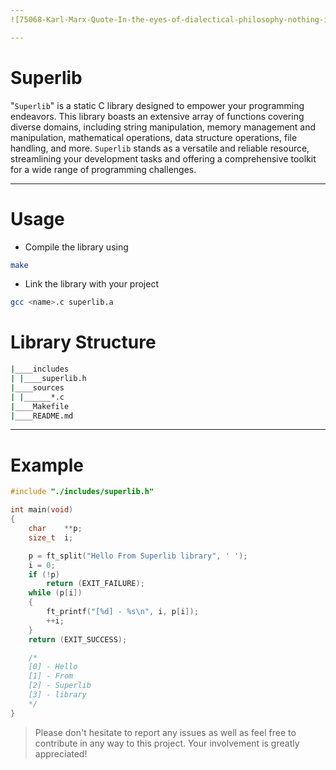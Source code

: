 ```yaml
---
![75068-Karl-Marx-Quote-In-the-eyes-of-dialectical-philosophy-nothing-is](https://user-images.githubusercontent.com/49293816/212522005-44f5edb4-cf63-4b64-819e-d2c168924044.jpeg)

---
```


# Superlib

"`Superlib`" is a static C library designed to empower your programming endeavors. This library boasts an extensive array of functions covering diverse domains, including string manipulation, memory management and manipulation, mathematical operations, data structure operations, file handling, and more. `Superlib` stands as a versatile and reliable resource, streamlining your development tasks and offering a comprehensive toolkit for a wide range of programming challenges.

---

# Usage

- Compile the library using

```sh
make
```

- Link the library with your project

```sh
gcc <name>.c superlib.a
```

# Library Structure

```sh
|____includes
| |____superlib.h
|____sources
| |______*.c
|____Makefile
|____README.md
```

---

# Example

```c
#include "./includes/superlib.h"

int main(void)
{
	char	**p;
	size_t	i;

	p = ft_split("Hello From Superlib library", ' ');
	i = 0;
	if (!p)
		return (EXIT_FAILURE);
	while (p[i])
	{
		ft_printf("[%d] - %s\n", i, p[i]);
		++i;
	}
	return (EXIT_SUCCESS);

	/*
	[0] - Hello
	[1] - From
	[2] - Superlib
	[3] - library
	*/
}
```

> Please don't hesitate to report any issues as well as feel free to contribute in any way to this project. Your involvement is greatly appreciated!
